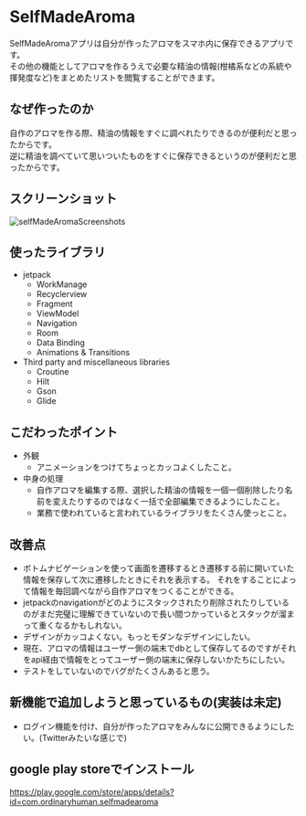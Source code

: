 # SelfMadeAroma
SelfMadeAromaアプリは自分が作ったアロマをスマホ内に保存できるアプリです。<br>
その他の機能としてアロマを作るうえで必要な精油の情報(柑橘系などの系統や揮発度など)をまとめたリストを閲覧することができます。

## なぜ作ったのか
自作のアロマを作る際、精油の情報をすぐに調べれたりできるのが便利だと思ったからです。<br>
逆に精油を調べていて思いついたものをすぐに保存できるというのが便利だと思ったからです。

## スクリーンショット
![selfMadeAromaScreenshots](https://user-images.githubusercontent.com/98923767/155232110-bc2bf331-c4be-4cd3-a1d7-85167836ca38.png)

## 使ったライブラリ
- jetpack
  - WorkManage
  - Recyclerview
  - Fragment
  - ViewModel
  - Navigation
  - Room
  - Data Binding
  - Animations & Transitions
- Third party and miscellaneous libraries
  - Croutine
  - Hilt
  - Gson
  - Glide
 
## こだわったポイント
- 外観
  - アニメーションをつけてちょっとカッコよくしたこと。
- 中身の処理
  - 自作アロマを編集する際、選択した精油の情報を一個一個削除したり名前を変えたりするのではなく一括で全部編集できるようにしたこと。
  - 業務で使われていると言われているライブラリをたくさん使っとこと。

## 改善点
- ボトムナビゲーションを使って画面を遷移するとき遷移する前に開いていた情報を保存して次に遷移したときにそれを表示する。
それをすることによって情報を毎回調べながら自作アロマをつくることができる。
- jetpackのnavigationがどのようにスタックされたり削除されたりしているのがまだ完璧に理解できていないので長い間つかっているとスタックが溜まって重くなるかもしれない。
- デザインがカッコよくない。もっとモダンなデザインにしたい。
- 現在、アロマの情報はユーザー側の端末でdbとして保存してるのですがそれをapi経由で情報をとってユーザー側の端末に保存しないかたちにしたい。
- テストをしていないのでバグがたくさんあると思う。

## 新機能で追加しようと思っているもの(実装は未定)
- ログイン機能を付け、自分が作ったアロマをみんなに公開できるようにしたい。(Twitterみたいな感じで)

## google play storeでインストール
<https://play.google.com/store/apps/details?id=com.ordinaryhuman.selfmadearoma>
